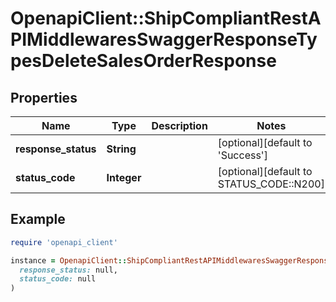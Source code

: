 # OpenapiClient::ShipCompliantRestAPIMiddlewaresSwaggerResponseTypesDeleteSalesOrderResponse

## Properties

| Name | Type | Description | Notes |
| ---- | ---- | ----------- | ----- |
| **response_status** | **String** |  | [optional][default to &#39;Success&#39;] |
| **status_code** | **Integer** |  | [optional][default to STATUS_CODE::N200] |

## Example

```ruby
require 'openapi_client'

instance = OpenapiClient::ShipCompliantRestAPIMiddlewaresSwaggerResponseTypesDeleteSalesOrderResponse.new(
  response_status: null,
  status_code: null
)
```

